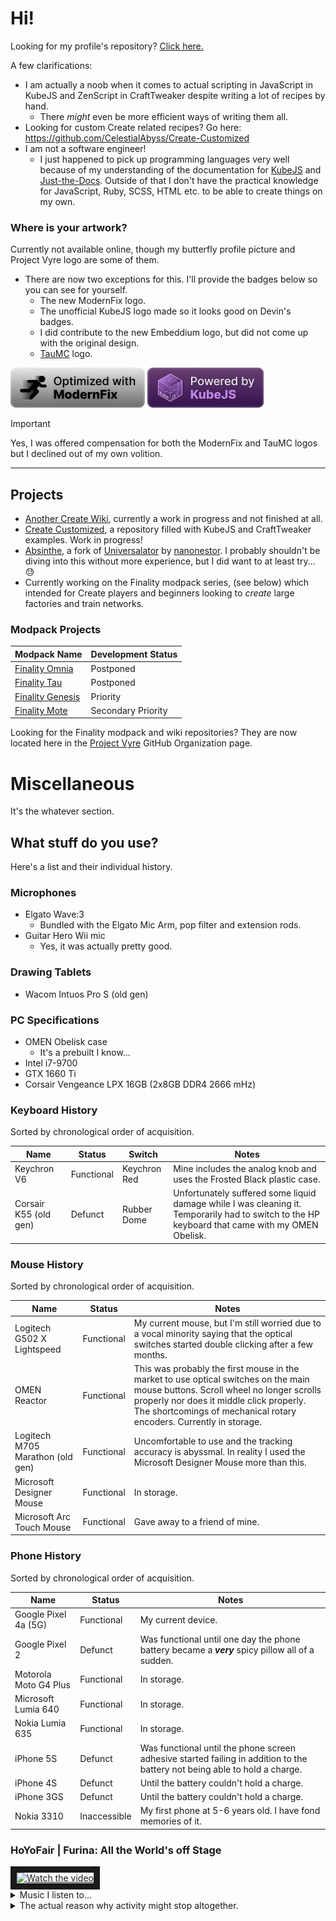# Hi!

Looking for my profile's repository? [Click here.](https://github.com/CelestialAbyss/CelestialAbyss)

A few clarifications:

- I am actually a noob when it comes to actual scripting in JavaScript in KubeJS and ZenScript in CraftTweaker despite writing a lot of recipes by hand. 
  - There *might* even be more efficient ways of writing them all.
- Looking for custom Create related recipes? Go here: https://github.com/CelestialAbyss/Create-Customized
- I am not a software engineer!
  - I just happened to pick up programming languages very well because of my understanding of the documentation for [KubeJS](https://kubejs.com/) and [Just-the-Docs](https://just-the-docs.com/). Outside of that I don't have the practical knowledge for JavaScript, Ruby, SCSS, HTML etc. to be able to create things on my own.

### Where is your artwork?

Currently not available online, though my butterfly profile picture and Project Vyre logo are some of them.

- There are now two exceptions for this. I'll provide the badges below so you can see for yourself.
  - The new ModernFix logo.
  - The unofficial KubeJS logo made so it looks good on Devin's badges.
  - I did contribute to the new Embeddium logo, but did not come up with the original design.
  - [TauMC](https://github.com/TauMC) logo.

![Optimized with ModernFix](https://github.com/CelestialAbyss/badges/blob/main/modernfix/cozy_64h.png?raw=true)
![Powered by KubeJS](https://raw.githubusercontent.com/CelestialAbyss/badges/main/kubejs/powered_by_kubejs/cozy_64h.png)

> [!IMPORTANT]
> Yes, I was offered compensation for both the ModernFix and TauMC logos but I declined out of my own volition.

---

## Projects

- [Another Create Wiki](https://github.com/Project-Vyre/another-create-wiki), currently a work in progress and not finished at all.
- [Create Customized](https://github.com/CelestialAbyss/Create-Customized), a repository filled with KubeJS and CraftTweaker examples. Work in progress!
- [Absinthe](https://github.com/CelestialAbyss/absinthe), a fork of [Universalator](https://github.com/nanonestor/universalator) by [nanonestor](https://github.com/nanonestor). I probably shouldn't be diving into this without more experience, but I did want to at least try... 😓
- Currently working on the Finality modpack series, (see below) which intended for Create players and beginners looking to *create* large factories and train networks.

### Modpack Projects

| Modpack Name | Development Status |
| ------------ | ------ |
| [Finality Omnia](https://www.curseforge.com/minecraft/modpacks/finality-omnia) | Postponed |
| [Finality Tau](https://www.curseforge.com/minecraft/modpacks/finality-tau) | Postponed |
| [Finality Genesis](https://www.curseforge.com/minecraft/modpacks/finality-genesis) | Priority |
| [Finality Mote](https://www.curseforge.com/minecraft/modpacks/finality-mote) | Secondary Priority |

Looking for the Finality modpack and wiki repositories? They are now located here in the [Project Vyre](https://github.com/Project-Vyre) GitHub Organization page.

# Miscellaneous

It's the whatever section.

## What stuff do you use?

Here's a list and their individual history.

### Microphones

- Elgato Wave:3
  - Bundled with the Elgato Mic Arm, pop filter and extension rods.
- Guitar Hero Wii mic
  - Yes, it was actually pretty good.

### Drawing Tablets

- Wacom Intuos Pro S (old gen)

### PC Specifications 

- OMEN Obelisk case
  - It's a prebuilt I know...
- Intel i7-9700
- GTX 1660 Ti
- Corsair Vengeance LPX 16GB (2x8GB DDR4 2666 mHz)

### Keyboard History

Sorted by chronological order of acquisition.

| Name | Status | Switch | Notes |
| ---- | ------ | ------ | ----- |
| Keychron V6 | Functional | Keychron Red | Mine includes the analog knob and uses the Frosted Black plastic case. |
| Corsair K55 (old gen) | Defunct | Rubber Dome |Unfortunately suffered some liquid damage while I was cleaning it. Temporarily had to switch to the HP keyboard that came with my OMEN Obelisk. |

### Mouse History

Sorted by chronological order of acquisition.

| Name | Status | Notes |
| ---- | ------ | ----- |
| Logitech G502 X Lightspeed | Functional | My current mouse, but I'm still worried due to a vocal minority saying that the optical switches started double clicking after a few months.
| OMEN Reactor | Functional | This was probably the first mouse in the market to use optical switches on the main mouse buttons. Scroll wheel no longer scrolls properly nor does it middle click properly. The shortcomings of mechanical rotary encoders. Currently in storage. |
| Logitech M705 Marathon (old gen) | Functional | Uncomfortable to use and the tracking accuracy is abyssmal. In reality I used the Microsoft Designer Mouse more than this. |
| Microsoft Designer Mouse | Functional | In storage. |
| Microsoft Arc Touch Mouse | Functional | Gave away to a friend of mine. |

### Phone History

Sorted by chronological order of acquisition.

| Name | Status | Notes |
| ---- | ------ | ----- |
| Google Pixel 4a (5G) | Functional | My current device. |
| Google Pixel 2 | Defunct | Was functional until one day the phone battery became a ***very*** spicy pillow all of a sudden. |
| Motorola Moto G4 Plus | Functional | In storage. |
| Microsoft Lumia 640 | Functional | In storage. |
| Nokia Lumia 635 | Functional | In storage. |
| iPhone 5S | Defunct | Was functional until the phone screen adhesive started failing in addition to the battery not being able to hold a charge. |
| iPhone 4S | Defunct | Until the battery couldn't hold a charge. |
| iPhone 3GS | Defunct | Until the battery couldn't hold a charge. |
| Nokia 3310 | Inaccessible | My first phone at 5-6 years old. I have fond memories of it. |

### HoYoFair | Furina: All the World's off Stage

<a href="https://www.youtube.com/embed/icg36BUkTaE" target="_blank">
 <img src="http://img.youtube.com/vi/icg36BUkTaE/mqdefault.jpg" alt="Watch the video" width="560" height="315" border="10" />
</a>

<details>
<summary>Music I listen to...</summary>

Since Google will delete accounts after **two years** of inactivity, I will be keeping my playlists archived in [this repository](https://github.com/CelestialAbyss/CelestialAbyss) in the form of markdown files.

A music video to explain why sudden inactivity may occur and I may or may not be gone entirely.

### [【Honkai: Star Rail MMD】なにやってもうまくいかない【Trailblazer/Stelle】](https://youtu.be/--hc6SzDARA)
 
<a href="https://www.youtube.com/embed/--hc6SzDARA" target="_blank">
 <img src="http://img.youtube.com/vi/--hc6SzDARA/mqdefault.jpg" alt="Watch the video" width="560" height="315" border="10" />
</a>
 
TL;DR - Nothing in life is going right for me right now. [ENG translation](https://www.lyrical-nonsense.com/global/lyrics/meiyo/nani-yattemo-umaku-ikanai/english/)

</details>

<details>

<summary>The actual reason why activity might stop altogether.</summary>
 
I don't really want to talk about my current situation as it might be laughable by some, but I am a bit of a [failure](https://www.youtube.com/watch?v=YoZEaX8a_YU) as an adult despite being what was considered the "gifted and talented" student [through](https://youtu.be/90Fpjwctqlw) elementary, middle school and high school. I even taught how to use Blender 2.8 during my last year in high school in my Digital Arts class.
 
You could say I am bit dysfunctional and running on [fumes](https://youtu.be/6eh39VWPIj4), in other words.
 
All of my work will be transferred to a new owner or become public domain once I am [deceased](https://youtu.be/O7uy4ws5-RU) if I am unable to write a will. There's a lot of things out of my control at the moment.
 
</details>
